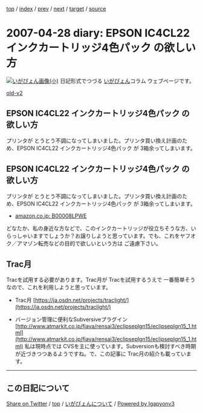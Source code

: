 [top](../index.html) 
 / [index](index.html) 
 / [prev](ig070427.html) 
 / [next](ig070429.html) 
 / [target](https://igapyon.github.io/diary/2007/ig070428.html) 
 / [source](https://github.com/igapyon/diary/blob/gh-pages/2007/ig070428.src.md) 

2007-04-28 diary: EPSON IC4CL22 インクカートリッジ4色パック の欲しい方
=====================================================================================================
[![いがぴょん画像(小)](https://igapyon.github.io/diary/images/iga200306s.jpg "いがぴょん")](https://igapyon.github.io/diary/memo/memoigapyon.html) 日記形式でつづる [いがぴょん](https://igapyon.github.io/diary/memo/memoigapyon.html)コラム ウェブページです。

[old-v2](ig070428-orig.html)

## EPSON IC4CL22 インクカートリッジ4色パック の欲しい方

プリンタが とうとう不調になってしまいました。プリンタ買い換え計画のため、EPSON IC4CL22 インクカートリッジ4色パック が 3箱余ってしまいます。


## EPSON IC4CL22 インクカートリッジ4色パック の欲しい方

プリンタが とうとう不調になってしまいました。プリンタ買い換え計画のため、EPSON IC4CL22 インクカートリッジ4色パック が 3箱余ってしまいます。

* [amazon.co.jp: B00008LPWE](http://www.amazon.co.jp/exec/obidos/ASIN/B00008LPWE/igapyondiary-22)

どなたか、私の身近な方などで、このインクカートリッジが役立ちそうな方、いらっしゃいますでしょうか？お譲りしようと思っています。でも、これをヤフオク／アマゾン転売などの目的で欲しいという方は ご遠慮下さい。

## Trac月

Tracを試用する必要があります。Trac月が Tracを試用するうえで 一番簡単そうなので、これを利用しようと思っています。

* Trac月
  [https://ja.osdn.net/projects/traclight/](https://ja.osdn.net/projects/traclight/)
  
* バージョン管理に便利なSubversiveプラグイン
  [http://www.atmarkit.co.jp/fjava/rensai3/eclipseplgn15/eclipseplgn15_1.html](http://www.atmarkit.co.jp/fjava/rensai3/eclipseplgn15/eclipseplgn15_1.html)
  私は現時点では CVSを主に使っています。Subversionも検討すべき時期が近づきつつあるようですね。で、この記事に Trac月の紹介も載っています。


----------------------------------------------------------------------------------------------------

## この日記について

[Share on Twitter](https://twitter.com/intent/tweet?hashtags=igapyon%2Cdiary%2C%E3%81%84%E3%81%8C%E3%81%B4%E3%82%87%E3%82%93&text=EPSON+IC4CL22+%E3%82%A4%E3%83%B3%E3%82%AF%E3%82%AB%E3%83%BC%E3%83%88%E3%83%AA%E3%83%83%E3%82%B84%E8%89%B2%E3%83%91%E3%83%83%E3%82%AF+%E3%81%AE%E6%AC%B2%E3%81%97%E3%81%84%E6%96%B9&url=https%3A%2F%2Figapyon.github.io%2Fdiary%2F2007%2Fig070428.html) / [top](../index.html) / [いがぴょんについて](https://igapyon.github.io/diary/memo/memoigapyon.html) / [Powered by Igapyonv3](https://github.com/igapyon/igapyonv3)
